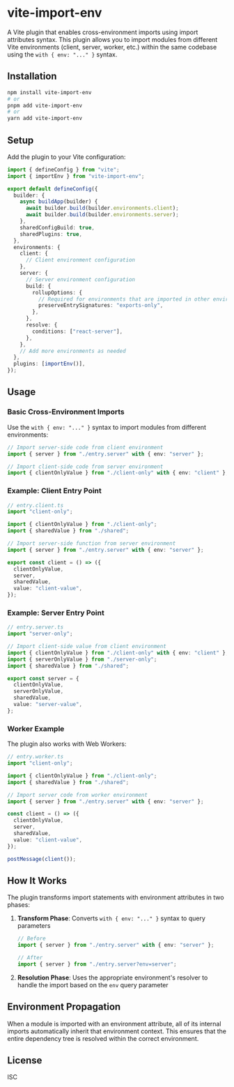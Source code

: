 # vite-import-env

A Vite plugin that enables cross-environment imports using import attributes syntax. This plugin allows you to import modules from different Vite environments (client, server, worker, etc.) within the same codebase using the `with { env: "..." }` syntax.

## Installation

```bash
npm install vite-import-env
# or
pnpm add vite-import-env
# or
yarn add vite-import-env
```

## Setup

Add the plugin to your Vite configuration:

```typescript
import { defineConfig } from "vite";
import { importEnv } from "vite-import-env";

export default defineConfig({
  builder: {
    async buildApp(builder) {
      await builder.build(builder.environments.client);
      await builder.build(builder.environments.server);
    },
    sharedConfigBuild: true,
    sharedPlugins: true,
  },
  environments: {
    client: {
      // Client environment configuration
    },
    server: {
      // Server environment configuration
      build: {
        rollupOptions: {
          // Required for environments that are imported in other environments
          preserveEntrySignatures: "exports-only",
        },
      },
      resolve: {
        conditions: ["react-server"],
      },
    },
    // Add more environments as needed
  },
  plugins: [importEnv()],
});
```

## Usage

### Basic Cross-Environment Imports

Use the `with { env: "..." }` syntax to import modules from different environments:

```typescript
// Import server-side code from client environment
import { server } from "./entry.server" with { env: "server" };

// Import client-side code from server environment
import { clientOnlyValue } from "./client-only" with { env: "client" };
```

### Example: Client Entry Point

```typescript
// entry.client.ts
import "client-only";

import { clientOnlyValue } from "./client-only";
import { sharedValue } from "./shared";

// Import server-side function from server environment
import { server } from "./entry.server" with { env: "server" };

export const client = () => ({
  clientOnlyValue,
  server,
  sharedValue,
  value: "client-value",
});
```

### Example: Server Entry Point

```typescript
// entry.server.ts
import "server-only";

// Import client-side value from client environment
import { clientOnlyValue } from "./client-only" with { env: "client" };
import { serverOnlyValue } from "./server-only";
import { sharedValue } from "./shared";

export const server = {
  clientOnlyValue,
  serverOnlyValue,
  sharedValue,
  value: "server-value",
};
```

### Worker Example

The plugin also works with Web Workers:

```typescript
// entry.worker.ts
import "client-only";

import { clientOnlyValue } from "./client-only";
import { sharedValue } from "./shared";

// Import server code from worker environment
import { server } from "./entry.server" with { env: "server" };

const client = () => ({
  clientOnlyValue,
  server,
  sharedValue,
  value: "client-value",
});

postMessage(client());
```

## How It Works

The plugin transforms import statements with environment attributes in two phases:

1. **Transform Phase**: Converts `with { env: "..." }` syntax to query parameters

   ```typescript
   // Before
   import { server } from "./entry.server" with { env: "server" };

   // After
   import { server } from "./entry.server?env=server";
   ```

2. **Resolution Phase**: Uses the appropriate environment's resolver to handle the import based on the `env` query parameter

## Environment Propagation

When a module is imported with an environment attribute, all of its internal imports automatically inherit that environment context. This ensures that the entire dependency tree is resolved within the correct environment.

## License

ISC
